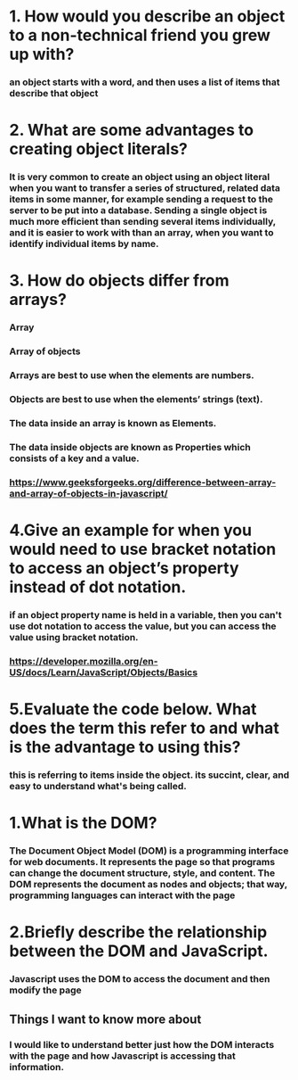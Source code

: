 # 1. How would you describe an object to a non-technical friend you grew up with?

### an object starts with a word, and then uses a list of items that describe that object

# 2. What are some advantages to creating object literals?

### It is very common to create an object using an object literal when you want to transfer a series of structured, related data items in some manner, for example sending a request to the server to be put into a database. Sending a single object is much more efficient than sending several items individually, and it is easier to work with than an array, when you want to identify individual items by name.

# 3. How do objects differ from arrays?

### Array

### Array of objects

### Arrays are best to use when the elements are numbers.

### Objects are best to use when the elements’ strings (text).

### The data inside an array is known as Elements.

### The data inside objects are known as Properties which consists of a key and a value.
### https://www.geeksforgeeks.org/difference-between-array-and-array-of-objects-in-javascript/

# 4.Give an example for when you would need to use bracket notation to access an object’s property instead of dot notation.

### if an object property name is held in a variable, then you can't use dot notation to access the value, but you can access the value using bracket notation.

### https://developer.mozilla.org/en-US/docs/Learn/JavaScript/Objects/Basics

# 5.Evaluate the code below. What does the term this refer to and what is the advantage to using this?

### this is referring to items inside the object. its succint, clear, and easy to understand what's being called. 


# 1.What is the DOM?

### The Document Object Model (DOM) is a programming interface for web documents. It represents the page so that programs can change the document structure, style, and content. The DOM represents the document as nodes and objects; that way, programming languages can interact with the page

# 2.Briefly describe the relationship between the DOM and JavaScript.

### Javascript uses the DOM to access the document and then modify the page

## Things I want to know more about

### I would like to understand better just how the DOM interacts with the page and how Javascript is accessing that information.